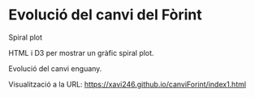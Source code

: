 # Evolució del canvi del Fòrint
Spiral plot

HTML i D3 per mostrar un gràfic spiral plot.

Evolució del canvi enguany.

Visualització a la URL: <https://xavi246.github.io/canviForint/index1.html>
